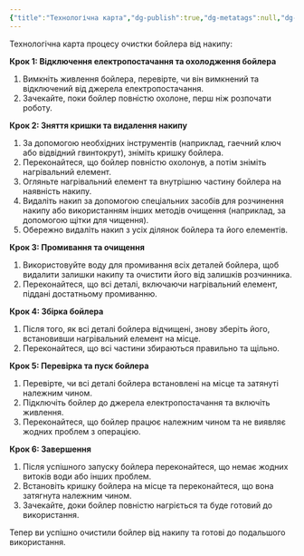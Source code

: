 ```yaml
---
{"title":"Технологічна карта","dg-publish":true,"dg-metatags":null,"dg-home":null,"permalink":"/chishhennya-bojlera/tehnologichna-karta/","dgPassFrontmatter":true,"noteIcon":""}
---
```


Технологічна карта процесу очистки бойлера від накипу:

**Крок 1: Відключення електропостачання та охолодження бойлера**

1. Вимкніть живлення бойлера, перевірте, чи він вимкнений та відключений від джерела електропостачання.
2. Зачекайте, поки бойлер повністю охолоне, перш ніж розпочати роботу.

**Крок 2: Зняття кришки та видалення накипу**

1. За допомогою необхідних інструментів (наприклад, гаечний ключ або відвідний гвинтокрут), зніміть кришку бойлера.
2. Переконайтеся, що бойлер повністю охолонув, а потім зніміть нагрівальний елемент.
3. Огляньте нагрівальний елемент та внутрішню частину бойлера на наявність накипу.
4. Видаліть накип за допомогою спеціальних засобів для розчинення накипу або використанням інших методів очищення (наприклад, за допомогою щітки для чищення).
5. Обережно видаліть накип з усіх ділянок бойлера та його елементів.

**Крок 3: Промивання та очищення**

1. Використовуйте воду для промивання всіх деталей бойлера, щоб видалити залишки накипу та очистити його від залишків розчинника.
2. Переконайтеся, що всі деталі, включаючи нагрівальний елемент, піддані достатньому промиванню.

**Крок 4: Збірка бойлера**

1. Після того, як всі деталі бойлера відчищені, знову зберіть його, встановивши нагрівальний елемент на місце.
2. Переконайтеся, що всі частини збираються правильно та щільно.

**Крок 5: Перевірка та пуск бойлера**

1. Перевірте, чи всі деталі бойлера встановлені на місце та затянуті належним чином.
2. Підключіть бойлер до джерела електропостачання та включіть живлення.
3. Переконайтеся, що бойлер працює належним чином та не виявляє жодних проблем з операцією.

**Крок 6: Завершення**

1. Після успішного запуску бойлера переконайтеся, що немає жодних витоків води або інших проблем.
2. Встановіть кришку бойлера на місце та переконайтеся, що вона затягнута належним чином.
3. Зачекайте, доки бойлер повністю нагріється та буде готовий до використання.

Тепер ви успішно очистили бойлер від накипу та готові до подальшого використання.